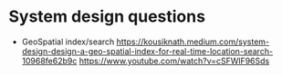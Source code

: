 # System design questions
- GeoSpatial index/search
    https://kousiknath.medium.com/system-design-design-a-geo-spatial-index-for-real-time-location-search-10968fe62b9c
    https://www.youtube.com/watch?v=cSFWlF96Sds
    
    